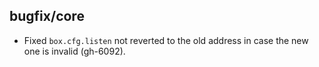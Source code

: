 ## bugfix/core

* Fixed `box.cfg.listen` not reverted to the old address
  in case the new one is invalid (gh-6092).
